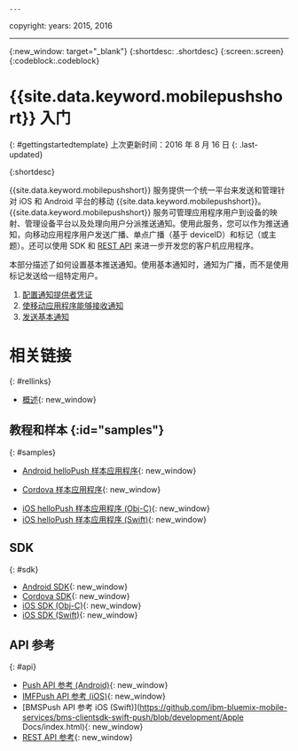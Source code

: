 	---

copyright:
 years: 2015, 2016

---

{:new_window: target="_blank"}
{:shortdesc: .shortdesc}
{:screen:.screen}
{:codeblock:.codeblock}

# {{site.data.keyword.mobilepushshort}} 入门
{: #gettingstartedtemplate}
上次更新时间：2016 年 8 月 16 日
{: .last-updated}

{:shortdesc}

{{site.data.keyword.mobilepushshort}} 服务提供一个统一平台来发送和管理针对 iOS 和 Android 平台的移动 {{site.data.keyword.mobilepushshort}}。{{site.data.keyword.mobilepushshort}} 服务可管理应用程序用户到设备的映射、管理设备平台以及处理向用户分派推送通知。使用此服务，您可以作为推送通知，向移动应用程序用户发送广播、单点广播（基于 deviceID）和标记（或主题）。还可以使用 SDK 和 [REST API](https://mobile.{DomainName}/imfpushrestapidocs/) 来进一步开发您的客户机应用程序。

本部分描述了如何设置基本推送通知。使用基本通知时，通知为广播，而不是使用标记发送给一组特定用户。

1. [配置通知提供者凭证](t__main_push_config_provider.html)
2. [使移动应用程序能够接收通知](c_enable_push.html)
3. [发送基本通知](t_send_push_notifications.html)

# 相关链接
{: #rellinks}

* [概述](c_overview_push.md){: new_window}

## 教程和样本 {:id="samples"}
{: #samples}
* [Android helloPush 样本应用程序](https://github.com/ibm-bluemix-mobile-services/bms-samples-android-hellopush/){: new_window}
- [Cordova 样本应用程序](https://github.com/ibm-bluemix-mobile-services/bms-samples-cordova-hellopush){: new_window}
* [iOS helloPush 样本应用程序 (Obj-C)](https://github.com/ibm-bluemix-mobile-services/bms-samples-ios-hellopush/){: new_window}
* [iOS helloPush 样本应用程序 (Swift)](https://github.com/ibm-bluemix-mobile-services/bms-samples-swift-hellopush){: new_window}

## SDK
{: #sdk}
* [Android SDK](https://github.com/ibm-bluemix-mobile-services/bms-clientsdk-android-push){: new_window}
* [Cordova SDK](https://github.com/ibm-bluemix-mobile-services/bms-clientsdk-cordova-plugin-push){: new_window}
* [iOS SDK (Obj-C)](https://hub.jazz.net/git/bluemixmobilesdk/imf-ios-sdk/archive?revstr=master){: new_window}
* [iOS SDK (Swift)](https://codeload.github.com/ibm-bluemix-mobile-services/bms-clientsdk-swift-push/zip/master){: new_window}

## API 参考
{: #api}
* [Push API 参考 (Android)](https://classicdocs.ng.bluemix.net/docs/api/content/api/mobilefirst/android/push-api-doc/overview-summary.html){: new_window}
* [IMFPush API 参考 (iOS)](https://classicdocs.ng.bluemix.net/docs/api/content/api/mobilefirst/ios/IMFPush_api-doc/html/index.html){: new_window}
* [BMSPush API 参考 iOS (Swift)](https://github.com/ibm-bluemix-mobile-services/bms-clientsdk-swift-push/blob/development/Apple Docs/index.html){: new_window}
* [REST API 参考](https://mobile.{DomainName}/imfpushrestapidocs/){: new_window}
